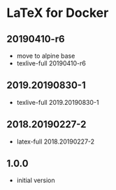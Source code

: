 # LaTeX for Docker

## 20190410-r6
- move to alpine base
- texlive-full 20190410-r6

## 2019.20190830-1
- texlive-full 2019.20190830-1

## 2018.20190227-2
 - latex-full 2018.20190227-2

## 1.0.0
 - initial version

